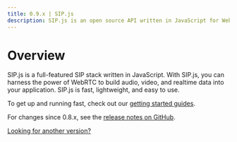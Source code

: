 ```yaml
---
title: 0.9.x | SIP.js
description: SIP.js is an open source API written in JavaScript for WebRTC developers to add the SIP signaling protocol to their applications.
---
```


# Overview

SIP.js is a full-featured SIP stack written in JavaScript. With SIP.js, you can harness the power of WebRTC to build audio, video, and realtime data into your application. SIP.js is fast, lightweight, and easy to use.

To get up and running fast, check out our [getting started guides](/guides/).

For changes since 0.8.x, see the [release notes on GitHub](https://github.com/onsip/SIP.js/releases/tag/0.9.0).

[Looking for another version?](/api/)
